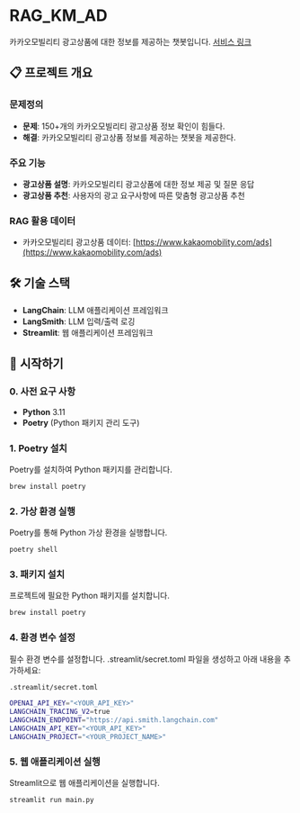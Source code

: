 # RAG_KM_AD

카카오모빌리티 광고상품에 대한 정보를 제공하는 챗봇입니다. [서비스 링크](https://km-ad-chatbot.streamlit.app/)

## 📋 프로젝트 개요

### 문제정의
- **문제**: 150+개의 카카오모빌리티 광고상품 정보 확인이 힘들다.
- **해결**: 카카오모빌리티 광고상품 정보를 제공하는 챗봇을 제공한다.

### 주요 기능

- **광고상품 설명**: 카카오모빌리티 광고상품에 대한 정보 제공 및 질문 응답
- **광고상품 추천**: 사용자의 광고 요구사항에 따른 맞춤형 광고상품 추천

### RAG 활용 데이터

- 카카오모빌리티 광고상품 데이터: [https://www.kakaomobility.com/ads](https://www.kakaomobility.com/ads)

## 🛠 기술 스택

- **LangChain**: LLM 애플리케이션 프레임워크
- **LangSmith**: LLM 입력/출력 로깅
- **Streamlit**: 웹 애플리케이션 프레임워크

## 🚀 시작하기

### 0. 사전 요구 사항

- **Python** 3.11
- **Poetry** (Python 패키지 관리 도구)

### 1. Poetry 설치

Poetry를 설치하여 Python 패키지를 관리합니다.
```bash
brew install poetry
```

### 2. 가상 환경 실행

Poetry를 통해 Python 가상 환경을 실행합니다.

```bash
poetry shell
```

### 3. 패키지 설치

프로젝트에 필요한 Python 패키지를 설치합니다.
```bash
brew install poetry
```

### 4. 환경 변수 설정

필수 환경 변수를 설정합니다. .streamlit/secret.toml 파일을 생성하고 아래 내용을 추가하세요:
```bash
.streamlit/secret.toml

OPENAI_API_KEY="<YOUR_API_KEY>"
LANGCHAIN_TRACING_V2=true
LANGCHAIN_ENDPOINT="https://api.smith.langchain.com"
LANGCHAIN_API_KEY="<YOUR_API_KEY>"
LANGCHAIN_PROJECT="<YOUR_PROJECT_NAME>"
```

### 5. 웹 애플리케이션 실행

Streamlit으로 웹 애플리케이션을 실행합니다.
```bash
streamlit run main.py
```
